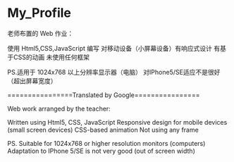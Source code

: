 # My_Profile
老师布置的 Web 作业：

使用 Html5,CSS,JavaScript 编写
对移动设备（小屏幕设备）有响应式设计
有基于CSS的动画
未使用任何框架

PS.适用于 1024x768 以上分辨率显示器（电脑）
   对IPhone5/SE适应不是很好（超出屏幕宽度） 

================Translated by Google================

Web work arranged by the teacher:

Written using Html5, CSS, JavaScript
Responsive design for mobile devices (small screen devices)
CSS-based animation
Not using any frame

PS. Suitable for 1024x768 or higher resolution monitors (computers)
    Adaptation to IPhone 5/SE is not very good (out of screen width)